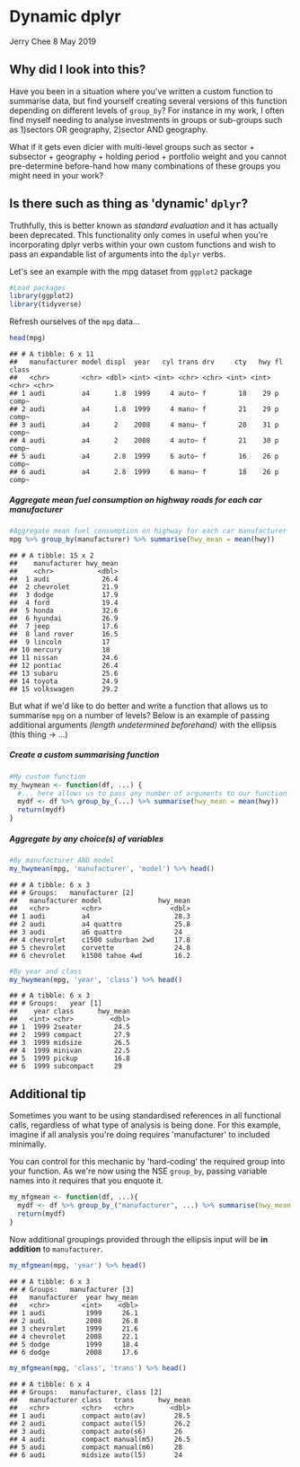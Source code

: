 Dynamic dplyr
================
Jerry Chee
8 May 2019

Why did I look into this?
-------------------------

Have you been in a situation where you've written a custom function to summarise data, but find yourself creating several versions of this function depending on different levels of `group_by`? For instance in my work, I often find myself needing to analyse investments in groups or sub-groups such as 1)sectors OR geography, 2)sector AND geography.

What if it gets even dicier with multi-level groups such as sector + subsector + geography + holding period + portfolio weight and you cannot pre-determine before-hand how many combinations of these groups you might need in your work?

Is there such as thing as 'dynamic' `dplyr`?
--------------------------------------------

Truthfully, this is better known as *standard evaluation* and it has actually been deprecated. This functionality only comes in useful when you're incorporating dplyr verbs within your own custom functions and wish to pass an expandable list of arguments into the `dplyr` verbs.

Let's see an example with the mpg dataset from `ggplot2` package

``` r
#Load packages
library(ggplot2)
library(tidyverse)
```

Refresh ourselves of the `mpg` data...

``` r
head(mpg)
```

    ## # A tibble: 6 x 11
    ##   manufacturer model displ  year   cyl trans drv     cty   hwy fl    class
    ##   <chr>        <chr> <dbl> <int> <int> <chr> <chr> <int> <int> <chr> <chr>
    ## 1 audi         a4      1.8  1999     4 auto~ f        18    29 p     comp~
    ## 2 audi         a4      1.8  1999     4 manu~ f        21    29 p     comp~
    ## 3 audi         a4      2    2008     4 manu~ f        20    31 p     comp~
    ## 4 audi         a4      2    2008     4 auto~ f        21    30 p     comp~
    ## 5 audi         a4      2.8  1999     6 auto~ f        16    26 p     comp~
    ## 6 audi         a4      2.8  1999     6 manu~ f        18    26 p     comp~

##### Aggregate mean fuel consumption on highway roads for each car manufacturer

``` r
#Aggregate mean fuel consumption on highway for each car manufacturer
mpg %>% group_by(manufacturer) %>% summarise(hwy_mean = mean(hwy))
```

    ## # A tibble: 15 x 2
    ##    manufacturer hwy_mean
    ##    <chr>           <dbl>
    ##  1 audi             26.4
    ##  2 chevrolet        21.9
    ##  3 dodge            17.9
    ##  4 ford             19.4
    ##  5 honda            32.6
    ##  6 hyundai          26.9
    ##  7 jeep             17.6
    ##  8 land rover       16.5
    ##  9 lincoln          17  
    ## 10 mercury          18  
    ## 11 nissan           24.6
    ## 12 pontiac          26.4
    ## 13 subaru           25.6
    ## 14 toyota           24.9
    ## 15 volkswagen       29.2

But what if we'd like to do better and write a function that allows us to summarise `mpg` on a number of levels? Below is an example of passing additional arguments *(length undetermined beforehand)* with the ellipsis (this thing -&gt; ...)

##### Create a custom summarising function

``` r
#My custom function
my_hwymean <- function(df, ...) {
  #... here allows us to pass any number of arguments to our function
  mydf <- df %>% group_by_(...) %>% summarise(hwy_mean = mean(hwy))
  return(mydf)
}
```

##### Aggregate by any choice(s) of variables

``` r
#By manufacturer AND model
my_hwymean(mpg, 'manufacturer', 'model') %>% head()
```

    ## # A tibble: 6 x 3
    ## # Groups:   manufacturer [2]
    ##   manufacturer model              hwy_mean
    ##   <chr>        <chr>                 <dbl>
    ## 1 audi         a4                     28.3
    ## 2 audi         a4 quattro             25.8
    ## 3 audi         a6 quattro             24  
    ## 4 chevrolet    c1500 suburban 2wd     17.8
    ## 5 chevrolet    corvette               24.8
    ## 6 chevrolet    k1500 tahoe 4wd        16.2

``` r
#By year and class
my_hwymean(mpg, 'year', 'class') %>% head()
```

    ## # A tibble: 6 x 3
    ## # Groups:   year [1]
    ##    year class      hwy_mean
    ##   <int> <chr>         <dbl>
    ## 1  1999 2seater        24.5
    ## 2  1999 compact        27.9
    ## 3  1999 midsize        26.5
    ## 4  1999 minivan        22.5
    ## 5  1999 pickup         16.8
    ## 6  1999 subcompact     29

Additional tip
--------------

Sometimes you want to be using standardised references in all functional calls, regardless of what type of analysis is being done. For this example, imagine if all analysis you're doing requires 'manufacturer' to included minimally.

You can control for this mechanic by 'hard-coding' the required group into your function. As we're now using the NSE `group_by`, passing variable names into it requires that you enquote it.

``` r
my_mfgmean <- function(df, ...){
  mydf <- df %>% group_by_("manufacturer", ...) %>% summarise(hwy_mean = mean(hwy))
  return(mydf)
}
```

Now additional groupings provided through the ellipsis input will be **in addition** to `manufacturer`.

``` r
my_mfgmean(mpg, 'year') %>% head()
```

    ## # A tibble: 6 x 3
    ## # Groups:   manufacturer [3]
    ##   manufacturer  year hwy_mean
    ##   <chr>        <int>    <dbl>
    ## 1 audi          1999     26.1
    ## 2 audi          2008     26.8
    ## 3 chevrolet     1999     21.6
    ## 4 chevrolet     2008     22.1
    ## 5 dodge         1999     18.4
    ## 6 dodge         2008     17.6

``` r
my_mfgmean(mpg, 'class', 'trans') %>% head()
```

    ## # A tibble: 6 x 4
    ## # Groups:   manufacturer, class [2]
    ##   manufacturer class   trans      hwy_mean
    ##   <chr>        <chr>   <chr>         <dbl>
    ## 1 audi         compact auto(av)       28.5
    ## 2 audi         compact auto(l5)       26.2
    ## 3 audi         compact auto(s6)       26  
    ## 4 audi         compact manual(m5)     26.5
    ## 5 audi         compact manual(m6)     28  
    ## 6 audi         midsize auto(l5)       24
